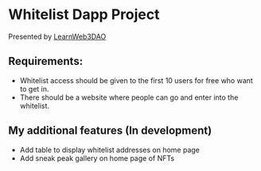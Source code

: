 # Whitelist Dapp Project
Presented by [LearnWeb3DAO](https://learnweb3.io/)

## Requirements:
- Whitelist access should be given to the first 10 users for free who want to get in.
- There should be a website where people can go and enter into the whitelist.

## My additional features (In development)
- Add table to display whitelist addresses on home page
- Add sneak peak gallery on home page of NFTs